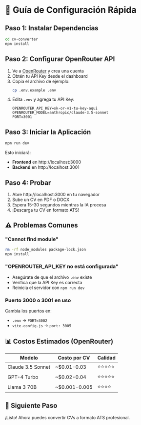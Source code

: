 # 🚀 Guía de Configuración Rápida

## Paso 1: Instalar Dependencias

```bash
cd cv-converter
npm install
```

## Paso 2: Configurar OpenRouter API

1. Ve a [OpenRouter](https://openrouter.ai/) y crea una cuenta
2. Obtén tu API Key desde el dashboard
3. Copia el archivo de ejemplo:
   ```bash
   cp .env.example .env
   ```
4. Edita `.env` y agrega tu API Key:
   ```env
   OPENROUTER_API_KEY=sk-or-v1-tu-key-aqui
   OPENROUTER_MODEL=anthropic/claude-3.5-sonnet
   PORT=3001
   ```

## Paso 3: Iniciar la Aplicación

```bash
npm run dev
```

Esto iniciará:
- **Frontend** en http://localhost:3000
- **Backend** en http://localhost:3001

## Paso 4: Probar

1. Abre http://localhost:3000 en tu navegador
2. Sube un CV en PDF o DOCX
3. Espera 15-30 segundos mientras la IA procesa
4. ¡Descarga tu CV en formato ATS!

## ⚠️ Problemas Comunes

### "Cannot find module"
```bash
rm -rf node_modules package-lock.json
npm install
```

### "OPENROUTER_API_KEY no está configurada"
- Asegúrate de que el archivo `.env` existe
- Verifica que la API Key es correcta
- Reinicia el servidor con `npm run dev`

### Puerto 3000 o 3001 en uso
Cambia los puertos en:
- `.env` → `PORT=3002`
- `vite.config.js` → `port: 3005`

## 📊 Costos Estimados (OpenRouter)

| Modelo | Costo por CV | Calidad |
|--------|--------------|---------|
| Claude 3.5 Sonnet | ~$0.01-0.03 | ⭐⭐⭐⭐⭐ |
| GPT-4 Turbo | ~$0.02-0.04 | ⭐⭐⭐⭐⭐ |
| Llama 3 70B | ~$0.001-0.005 | ⭐⭐⭐⭐ |

## 🎯 Siguiente Paso

¡Listo! Ahora puedes convertir CVs a formato ATS profesional.
